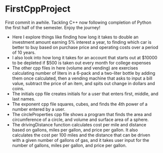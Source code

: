 ﻿# FirstCppProject
 First commit in awhile. Tackling C++ now following completion of Python the first half of the semester. 
 Enjoy the journey!
 - Here I explore things like finding how long it takes to double an investment amount earning 5% interest a year, to finding which car is better to buy based on purchase price and operating costs over a period of 10 years.
 - I also look into how long it takes for an account that starts out at $10000 to be depleted if $500 is taken out every month for college expenses
 - The other cpp files in here (volume and vending) are exercises calculating number of liters in a 6-pack and a two-liter bottle by adding them once calculated, then a vending machine that asks to input a bill value, subtract the price of an item, and spits out change in dollars and coins.
 - The initials cpp file creates initials for a user that enters first, middle, and last names.
 - The exponent cpp file squares, cubes, and finds the 4th power of a number entered by a user.
 - The circleProperties cpp file shows a program that finds the area and circumference of a circle, and volume and surface area of a sphere.
 - The drivingDistance function calculates cost per mile and distance based on gallons, miles per gallon, and price per gallon. It also calculates the cost per 100 miles and the distance that can be driven with a given number of gallons of gas, and it takes user input for the number of gallons, miles per gallon, and price per gallon.
